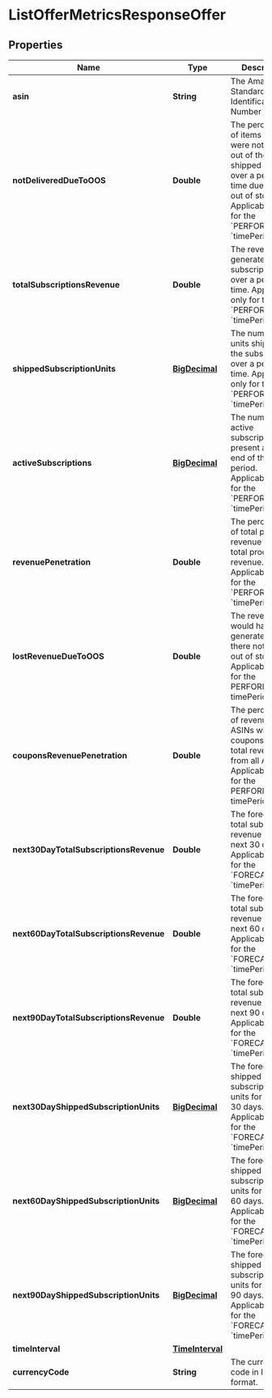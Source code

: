 # ListOfferMetricsResponseOffer

## Properties
Name | Type | Description | Notes
------------ | ------------- | ------------- | -------------
**asin** | **String** | The Amazon Standard Identification Number (ASIN). |  [optional]
**notDeliveredDueToOOS** | **Double** | The percentage of items that were not shipped out of the total shipped units over a period of time due to being out of stock. Applicable only for the &#x60;PERFORMANCE&#x60; &#x60;timePeriodType&#x60;. |  [optional]
**totalSubscriptionsRevenue** | **Double** | The revenue generated from subscriptions over a period of time. Applicable only for the &#x60;PERFORMANCE&#x60; &#x60;timePeriodType&#x60;. |  [optional]
**shippedSubscriptionUnits** | [**BigDecimal**](BigDecimal.md) | The number of units shipped to the subscribers over a period of time. Applicable only for the &#x60;PERFORMANCE&#x60; &#x60;timePeriodType&#x60;. |  [optional]
**activeSubscriptions** | [**BigDecimal**](BigDecimal.md) | The number of active subscriptions present at the end of the period. Applicable only for the &#x60;PERFORMANCE&#x60; &#x60;timePeriodType&#x60;. |  [optional]
**revenuePenetration** | **Double** | The percentage of total program revenue out of total product revenue. Applicable only for the &#x60;PERFORMANCE&#x60; &#x60;timePeriodType&#x60;. |  [optional]
**lostRevenueDueToOOS** | **Double** | The revenue that would have been generated had there not been out of stock. Applicable only for the PERFORMANCE timePeriodType. |  [optional]
**couponsRevenuePenetration** | **Double** | The percentage of revenue from ASINs with coupons out of total revenue from all ASINs. Applicable only for the PERFORMANCE timePeriodType. |  [optional]
**next30DayTotalSubscriptionsRevenue** | **Double** | The forecasted total subscription revenue for the next 30 days. Applicable only for the &#x60;FORECAST&#x60; &#x60;timePeriodType&#x60;. |  [optional]
**next60DayTotalSubscriptionsRevenue** | **Double** | The forecasted total subscription revenue for the next 60 days. Applicable only for the &#x60;FORECAST&#x60; &#x60;timePeriodType&#x60;. |  [optional]
**next90DayTotalSubscriptionsRevenue** | **Double** | The forecasted total subscription revenue for the next 90 days. Applicable only for the &#x60;FORECAST&#x60; &#x60;timePeriodType&#x60;. |  [optional]
**next30DayShippedSubscriptionUnits** | [**BigDecimal**](BigDecimal.md) | The forecasted shipped subscription units for the next 30 days. Applicable only for the &#x60;FORECAST&#x60; &#x60;timePeriodType&#x60;. |  [optional]
**next60DayShippedSubscriptionUnits** | [**BigDecimal**](BigDecimal.md) | The forecasted shipped subscription units for the next 60 days. Applicable only for the &#x60;FORECAST&#x60; &#x60;timePeriodType&#x60;. |  [optional]
**next90DayShippedSubscriptionUnits** | [**BigDecimal**](BigDecimal.md) | The forecasted shipped subscription units for the next 90 days. Applicable only for the &#x60;FORECAST&#x60; &#x60;timePeriodType&#x60;. |  [optional]
**timeInterval** | [**TimeInterval**](TimeInterval.md) |  |  [optional]
**currencyCode** | **String** | The currency code in ISO 4217 format. |  [optional]
